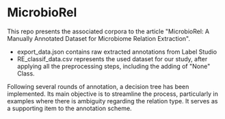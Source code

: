 # MicrobioRel

This repo presents the associated corpora to the article "MicrobioRel: A Manually Annotated Dataset for Microbiome Relation Extraction". 

- export_data.json contains raw extracted annotations from Label Studio
- RE_classif_data.csv represents the used dataset for our study, after applying all the preprocessing steps, including the adding of "None" Class.
  
Following several rounds of annotation, a decision tree has been implemented. Its main objective is to streamline the process, particularly in examples where there is ambiguity regarding the relation type. It serves as a supporting item to the annotation scheme.


